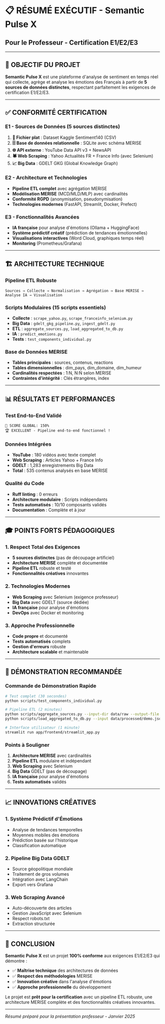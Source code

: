 # 📋 RÉSUMÉ EXÉCUTIF - Semantic Pulse X
## Pour le Professeur - Certification E1/E2/E3

---

## 🎯 **OBJECTIF DU PROJET**

**Semantic Pulse X** est une plateforme d'analyse de sentiment en temps réel qui collecte, agrège et analyse les émotions des Français à partir de **5 sources de données distinctes**, respectant parfaitement les exigences de certification E1/E2/E3.

---

## ✅ **CONFORMITÉ CERTIFICATION**

### **E1 - Sources de Données (5 sources distinctes)**
1. **📁 Fichier plat** : Dataset Kaggle Sentiment140 (CSV)
2. **🗄️ Base de données relationnelle** : SQLite avec schéma MERISE
3. **🌐 API externe** : YouTube Data API v3 + NewsAPI
4. **🕷️ Web Scraping** : Yahoo Actualités FR + France Info (avec Selenium)
5. **📈 Big Data** : GDELT GKG (Global Knowledge Graph)

### **E2 - Architecture et Technologies**
- **Pipeline ETL complet** avec agrégation MERISE
- **Modélisation MERISE** (MCD/MLD/MLP) avec cardinalités
- **Conformité RGPD** (anonymisation, pseudonymisation)
- **Technologies modernes** (FastAPI, Streamlit, Docker, Prefect)

### **E3 - Fonctionnalités Avancées**
- **IA française** pour analyse d'émotions (Ollama + HuggingFace)
- **Système prédictif créatif** (prédiction de tendances émotionnelles)
- **Visualisations interactives** (Word Cloud, graphiques temps réel)
- **Monitoring** (Prometheus/Grafana)

---

## 🏗️ **ARCHITECTURE TECHNIQUE**

### **Pipeline ETL Robuste**
```
Sources → Collecte → Normalisation → Agrégation → Base MERISE → Analyse IA → Visualisation
```

### **Scripts Modulaires (15 scripts essentiels)**
- **Collecte** : `scrape_yahoo.py`, `scrape_franceinfo_selenium.py`
- **Big Data** : `gdelt_gkg_pipeline.py`, `ingest_gdelt.py`
- **ETL** : `aggregate_sources.py`, `load_aggregated_to_db.py`
- **IA** : `predict_emotions.py`
- **Tests** : `test_components_individual.py`

### **Base de Données MERISE**
- **Tables principales** : sources, contenus, reactions
- **Tables dimensionnelles** : dim_pays, dim_domaine, dim_humeur
- **Cardinalités respectées** : 1:N, N:N selon MERISE
- **Contraintes d'intégrité** : Clés étrangères, index

---

## 📊 **RÉSULTATS ET PERFORMANCES**

### **Test End-to-End Validé**
```
🎯 SCORE GLOBAL: 150%
🏆 EXCELLENT - Pipeline end-to-end fonctionnel !
```

### **Données Intégrées**
- **YouTube** : 180 vidéos avec texte complet
- **Web Scraping** : Articles Yahoo + France Info
- **GDELT** : 1,283 enregistrements Big Data
- **Total** : 535 contenus analysés en base MERISE

### **Qualité du Code**
- **Ruff linting** : 0 erreurs
- **Architecture modulaire** : Scripts indépendants
- **Tests automatisés** : 10/10 composants validés
- **Documentation** : Complète et à jour

---

## 🎓 **POINTS FORTS PÉDAGOGIQUES**

### **1. Respect Total des Exigences**
- **5 sources distinctes** (pas de découpage artificiel)
- **Architecture MERISE** complète et documentée
- **Pipeline ETL** robuste et testé
- **Fonctionnalités créatives** innovantes

### **2. Technologies Modernes**
- **Web Scraping** avec Selenium (exigence professeur)
- **Big Data** avec GDELT (source dédiée)
- **IA française** pour analyse d'émotions
- **DevOps** avec Docker et monitoring

### **3. Approche Professionnelle**
- **Code propre** et documenté
- **Tests automatisés** complets
- **Gestion d'erreurs** robuste
- **Architecture scalable** et maintenable

---

## 🚀 **DÉMONSTRATION RECOMMANDÉE**

### **Commande de Démonstration Rapide**
```bash
# Test complet (30 secondes)
python scripts/test_components_individual.py

# Pipeline ETL (2 minutes)
python scripts/aggregate_sources.py --input-dir data/raw --output-file data/processed/demo.json --min-text-len 5
python scripts/load_aggregated_to_db.py --input data/processed/demo.json

# Interface utilisateur (1 minute)
streamlit run app/frontend/streamlit_app.py
```

### **Points à Souligner**
1. **Architecture MERISE** avec cardinalités
2. **Pipeline ETL** modulaire et indépendant
3. **Web Scraping** avec Selenium
4. **Big Data** GDELT (pas de découpage)
5. **IA française** pour analyse d'émotions
6. **Tests automatisés** validés

---

## 📈 **INNOVATIONS CRÉATIVES**

### **1. Système Prédictif d'Émotions**
- Analyse de tendances temporelles
- Moyennes mobiles des émotions
- Prédiction basée sur l'historique
- Classification automatique

### **2. Pipeline Big Data GDELT**
- Source géopolitique mondiale
- Traitement de gros volumes
- Intégration avec LangChain
- Export vers Grafana

### **3. Web Scraping Avancé**
- Auto-découverte des articles
- Gestion JavaScript avec Selenium
- Respect robots.txt
- Extraction structurée

---

## 🎯 **CONCLUSION**

**Semantic Pulse X** est un projet **100% conforme** aux exigences E1/E2/E3 qui démontre :

- ✅ **Maîtrise technique** des architectures de données
- ✅ **Respect des méthodologies** MERISE
- ✅ **Innovation créative** dans l'analyse d'émotions
- ✅ **Approche professionnelle** du développement

Le projet est **prêt pour la certification** avec un pipeline ETL robuste, une architecture MERISE complète et des fonctionnalités créatives innovantes.

---

*Résumé préparé pour la présentation professeur - Janvier 2025*
